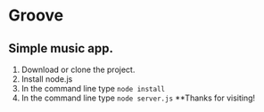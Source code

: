 # Groove
## Simple music app.
1. Download or clone the project.
2. Install node.js
3. In the command line type `node install`
4. In the command line type `node server.js`
**Thanks for visiting!
